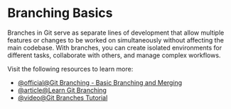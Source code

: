 # Branching Basics

Branches in Git serve as separate lines of development that allow multiple features or changes to be worked on simultaneously without affecting the main codebase. With branches, you can create isolated environments for different tasks, collaborate with others, and manage complex workflows.

Visit the following resources to learn more:

- [@official@Git Branching - Basic Branching and Merging](https://git-scm.com/book/en/v2/Git-Branching-Basic-Branching-and-Merging)
- [@article@Learn Git Branching](https://learngitbranching.js.org/)
- [@video@Git Branches Tutorial](https://www.youtube.com/watch?v=e2IbNHi4uCI)
